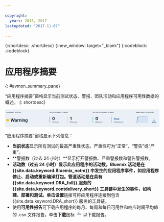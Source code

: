 ```yaml
---

copyright:
  years: 2015, 2017
lastupdated: "2017-11-07"

---
```


{:shortdesc: .shortdesc}
{:new_window: target="_blank"}
{:codeblock: .codeblock}


# 应用程序摘要
{: #avmon_summary_pane}

“应用程序摘要”窗格显示当前测试状态、警报、团队活动和应用程序可用性数据的概述。
{: shortdesc}

![“应用程序摘要”窗格](images/avmon_test_summ2.png)

“应用程序摘要”窗格显示下列信息：

- **当前状态**显示所有测试的最高严重性状态。严重性可为“正常”、“警告”或“严重”。
- **警报数（过去 24 小时）**显示打开警报数、严重警报数和警告警报数。
- **活动数（过去 24 小时）**显示此应用程序的活动数。Bluemix 活动是在 {{site.data.keyword.Bluemix_notm}} 中发生的应用程序事件，如应用程序停止、启动或重新编译打包。管道活动是在具有 {{site.data.keyword.DRA_full}} 服务的 {{site.data.keyword.contdelivery_short}} 工具链中发生的事件，如构建、部署和测试。单击**设置**链接可将应用程序连接到包含 {{site.data.keyword.DRA_short}} 服务的工具链。
- 使用**可用性报告**可下载应用程序的每月、每周和每日可用性和响应时间平均值的 .csv 文件报告。单击**下载**图标 ![“下载”图标](images/download_icn_white_smll.jpg) 以下载报告。
